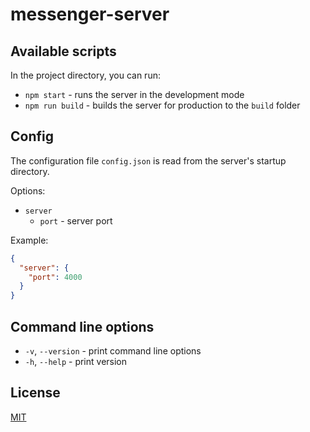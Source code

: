 # messenger-server

## Available scripts

In the project directory, you can run:

- `npm start` - runs the server in the development mode
- `npm run build` - builds the server for production to the `build` folder

## Config

The configuration file `config.json` is read from the server's startup directory.

Options:

- `server`
  - `port` - server port

Example:

```json
{
  "server": {
    "port": 4000
  }
}
```

## Command line options

- `-v`, `--version` - print command line options
- `-h`, `--help` - print version

## License

[MIT](./LICENSE)
